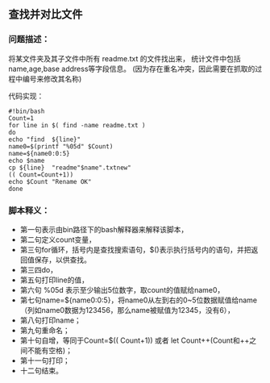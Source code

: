 ﻿## 查找并对比文件
 ### 问题描述：
将某文件夹及其子文件中所有 readme.txt 的文件找出来，
统计文件中包括name,age,base address等字段信息。
(因为存在重名冲突，因此需要在抓取的过程中编号来修改其名称)

代码实现：
~~~
#!bin/bash
Count=1
for line in $( find -name readme.txt )
do
echo "find  ${line}"
name0=$(printf "%05d" $Count)
name=${name0:0:5}
echo $name
cp ${line}  "readme"$name".txtnew"
(( Count=Count+1))
echo $Count "Rename OK"
done
~~~

### 脚本释义：
+ 第一句表示由bin路径下的bash解释器来解释该脚本，
+ 第二句定义count变量，
+ 第三句for循环，括号内是查找搜索语句，$()表示执行括号内的语句，并把返回值保存，以供查找。
+ 第三四do，
+ 第五句打印line的值，
+ 第六句 %05d 表示至少输出5位数字，取count的值赋给name0，
+ 第七句name=${name0:0:5}，将name0从左到右的0~5位数据赋值给name（列如name0数据为123456，那么name被赋值为12345，没有6），
+ 第八句打印name；
+ 第九句重命名；
+ 第十句自增，等同于Count=$(( Count+1)) 或者 let Count++(Count和++之间不能有空格)；
+ 第十一句打印；
+ 十二句结束。
